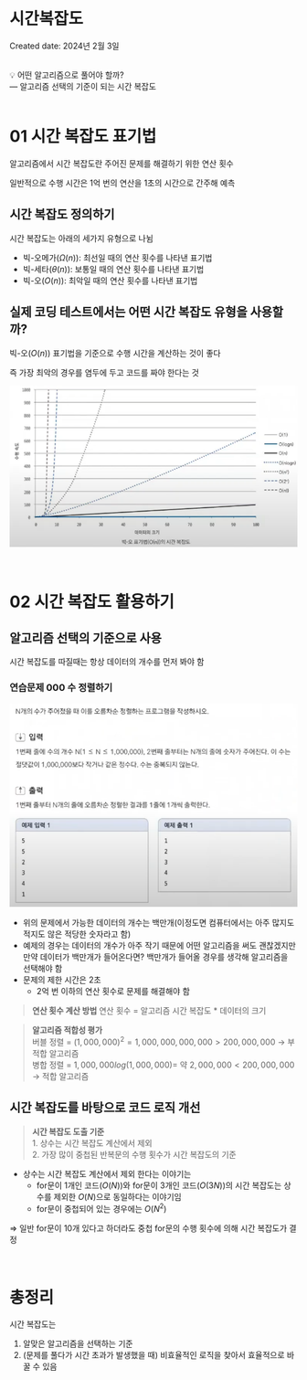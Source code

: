 # 시간복잡도

Created date: 2024년 2월 3일

<br>

<aside>
💡 어떤 알고리즘으로 풀어야 할까? <br>
— 알고리즘 선택의 기준이 되는 시간 복잡도
</aside>

<br>

# 01 시간 복잡도 표기법

알고리즘에서 시간 복잡도란 주어진 문제를 해결하기 위한 연산 횟수

일반적으로 수행 시간은 1억 번의 연산을 1초의 시간으로 간주해 예측

## 시간 복잡도 정의하기

시간 복잡도는 아래의 세가지 유형으로 나뉨

- 빅-오메가($Ω(n)$): 최선일 때의 연산 횟수를 나타낸 표기법
- 빅-세타($θ(n)$): 보통일 때의 연산 횟수를 나타낸 표기법
- 빅-오($O(n)$): 최악일 때의 연산 횟수를 나타낸 표기법

## 실제 코딩 테스트에서는 어떤 시간 복잡도 유형을 사용할까?

빅-오($O(n)$) 표기법을 기준으로 수행 시간을 계산하는 것이 좋다

즉 가장 최악의 경우를 염두에 두고 코드를 짜야 한다는 것

![Untitled](image/time_complexity_image1.png)

<br>

# 02 시간 복잡도 활용하기

## 알고리즘 선택의 기준으로 사용

시간 복잡도를 따질때는 항상 데이터의 개수를 먼저 봐야 함

### 연습문제 000 수 정렬하기

![Untitled](image/time_complexity_image2.png)

- 위의 문제에서 가능한 데이터의 개수는 백만개(이정도면 컴퓨터에서는 아주 많지도 적지도 않은 적당한 숫자라고 함)
- 예제의 경우는 데이터의 개수가 아주 작기 때문에 어떤 알고리즘을 써도 괜찮겠지만 만약 데이터가 백만개가 들어온다면? 백만개가 들어올 경우를 생각해 알고리즘을 선택해야 함
- 문제의 제한 시간은 2초
    - 2억 번 이하의 연산 횟수로 문제를 해결해야 함

> **연산 횟수 계산 방법**
연산 횟수 = 알고리즘 시간 복잡도 * 데이터의 크기
> 

> **알고리즘 적합성 평가** <br>
버블 정렬 = $(1,000,000)^2=1,000,000,000,000>200,000,000$ → 부적합 알고리즘 <br>
병합 정렬 = $1,000,000log(1,000,000)=$ 약 $2,000,000<200,000,000$ → 적합 알고리즘
> 

## 시간 복잡도를 바탕으로 코드 로직 개선

> **시간 복잡도 도출 기준** <br>
    1. 상수는 시간 복잡도 계산에서 제외 <br>
    2. 가장 많이 중첩된 반복문의 수행 횟수가 시간 복잡도의 기준
> 

- 상수는 시간 복잡도 계산에서 제외 한다는 이야기는
    - for문이 1개인 코드($O(N)$)와 for문이 3개인 코드($O(3N)$)의 시간 복잡도는 상수를 제외한 $O(N)$으로 동일하다는 이야기임
    - for문이 중첩되어 있는 경우에는 $O(N^2)$

⇒ 일반 for문이 10개 있다고 하더라도 중첩 for문의 수행 횟수에 의해 시간 복잡도가 결정

<br>

# 총정리

시간 복잡도는

1. 알맞은 알고리즘을 선택하는 기준
2. (문제를 풀다가 시간 초과가 발생했을 때) 비효율적인 로직을 찾아서 효율적으로 바꿀 수 있음